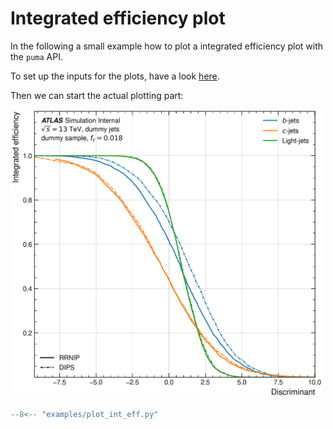 # Integrated efficiency plot

In the following a small example how to plot a integrated efficiency plot with the `puma` API.

To set up the inputs for the plots, have a look [here](./index.md).

Then we can start the actual plotting part:

<img src=https://github.com/umami-hep/puma/raw/examples-material/integrated_efficiency.png width=500>

```py
--8<-- "examples/plot_int_eff.py"
```
